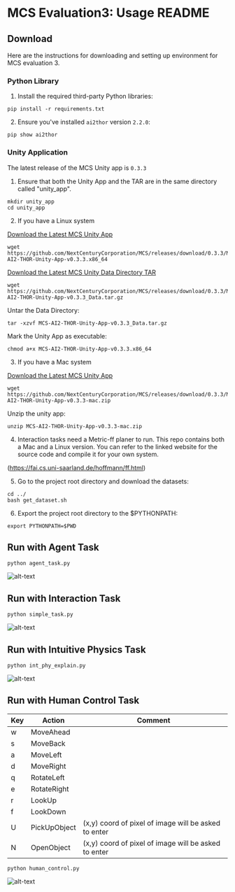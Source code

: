 # MCS Evaluation3: Usage README

## Download

Here are the instructions for downloading and setting up environment for MCS evaluation 3.

### Python Library


1. Install the required third-party Python libraries:

```
pip install -r requirements.txt
```

2. Ensure you've installed `ai2thor` version `2.2.0`:

```
pip show ai2thor
```


### Unity Application

The latest release of the MCS Unity app is `0.3.3`

1. Ensure that both the Unity App and the TAR are in the same directory called "unity_app".

```
mkdir unity_app
cd unity_app
```

2. If you have a Linux system

[Download the Latest MCS Unity App](https://github.com/NextCenturyCorporation/MCS/releases/download/0.3.3/MCS-AI2-THOR-Unity-App-v0.3.3.x86_64)

```
wget https://github.com/NextCenturyCorporation/MCS/releases/download/0.3.3/MCS-AI2-THOR-Unity-App-v0.3.3.x86_64
```

[Download the Latest MCS Unity Data Directory TAR](https://github.com/NextCenturyCorporation/MCS/releases/download/0.3.3/MCS-AI2-THOR-Unity-App-v0.3.3_Data.tar.gz)

```
wget https://github.com/NextCenturyCorporation/MCS/releases/download/0.3.3/MCS-AI2-THOR-Unity-App-v0.3.3_Data.tar.gz
```

Untar the Data Directory:

```
tar -xzvf MCS-AI2-THOR-Unity-App-v0.3.3_Data.tar.gz
```

Mark the Unity App as executable:

```
chmod a+x MCS-AI2-THOR-Unity-App-v0.3.3.x86_64
```

3. If you have a Mac system

[Download the Latest MCS Unity App](https://github.com/NextCenturyCorporation/MCS/releases/download/0.3.3/MCS-AI2-THOR-Unity-App-v0.3.3-mac.zip)

```
wget https://github.com/NextCenturyCorporation/MCS/releases/download/0.3.3/MCS-AI2-THOR-Unity-App-v0.3.3-mac.zip
```
Unzip the unity app:

```
unzip MCS-AI2-THOR-Unity-App-v0.3.3-mac.zip
```

4. Interaction tasks need a Metric-ff planer to run. This repo contains both a Mac and a Linux version. You can refer to the linked website for the source code and compile it for your own system.

(https://fai.cs.uni-saarland.de/hoffmann/ff.html)

5. Go to the project root directory and download the datasets:

```
cd ../
bash get_dataset.sh
```

6. Export the project root directory to the $PYTHONPATH:

```
export PYTHONPATH=$PWD
```
## Run with Agent Task

```
python agent_task.py
```
![alt-text](https://github.com/cyclone923/mcs_eval3/blob/master/demo_0.gif)

## Run with Interaction Task

```
python simple_task.py
```
![alt-text](https://github.com/cyclone923/mcs_eval3/blob/master/demo_1.gif)

## Run with Intuitive Physics Task

```
python int_phy_explain.py
```
![alt-text](https://github.com/cyclone923/mcs_eval3/blob/master/demo_2.gif)

## Run with Human Control Task

| Key | Action | Comment | 
| ------------ | ------------- | ------- |
| w | MoveAhead |  |
| s | MoveBack |  |
| a | MoveLeft |  |
| d | MoveRight |  |
| q | RotateLeft |  |
| e | RotateRight |  |
| r | LookUp |  |
| f | LookDown |  |
| U | PickUpObject | (x,y) coord of pixel of image will be asked to enter |
| N | OpenObject | (x,y) coord of pixel of image will be asked to enter |
```
python human_control.py
```
![alt-text](https://github.com/cyclone923/mcs_eval3/blob/master/demo_3.gif)
